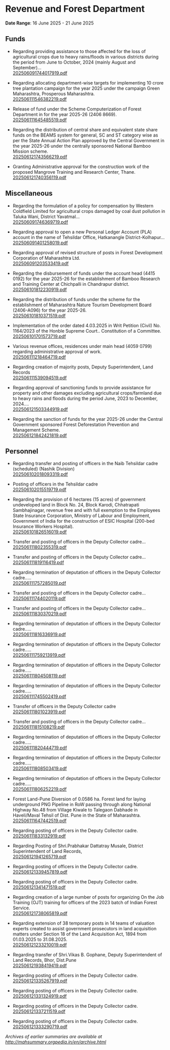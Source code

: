 # Revenue and Forest Department

**Date Range**: 16 June 2025 - 21 June 2025


## Funds
- Regarding providing assistance to those affected for the loss of agricultural crops due to heavy rains/floods in various districts during the period from June to October, 2024 (mainly August and September)...\
  [202506091744017919.pdf](https://gr.maharashtra.gov.in/Site/Upload/Government%20Resolutions/English/202506091744017919.pdf)

- Regarding allocating department-wise targets for implementing 10 crore tree plantation campaign for the year 2025 under the campaign Green Maharashtra, Prosperous Maharashtra.\
  [202506111546382219.pdf](https://gr.maharashtra.gov.in/Site/Upload/Government%20Resolutions/English/202506111546382219.pdf)

- Release of fund under the Scheme Computerization of Forest Department in for the year 2025-26 (2406 8669).\
  [202506111645485519.pdf](https://gr.maharashtra.gov.in/Site/Upload/Government%20Resolutions/English/202506111645485519.pdf)

- Regarding the distribution of central share and equivalent state share funds on the BEAMS system for general, SC and ST category wise as per the State Annual Action Plan approved by the Central Government in the year 2025-26 under the centrally sponsored National Bamboo Mission scheme.\
  [202506121743566219.pdf](https://gr.maharashtra.gov.in/Site/Upload/Government%20Resolutions/English/202506121743566219.pdf)

- Granting Administrative approval for the construction work of the proposed Mangrove Training and Research Center, Thane.\
  [202506121740356119.pdf](https://gr.maharashtra.gov.in/Site/Upload/Government%20Resolutions/English/202506121740356119.pdf)

## Miscellaneous
- Regarding the formulation of a policy for compensation by Western Coldfield Limited for agricultural crops damaged by coal dust pollution in Taluka Wani, District Yavatmal...\
  [202506091746369719.pdf](https://gr.maharashtra.gov.in/Site/Upload/Government%20Resolutions/English/202506091746369719.pdf)

- Regarding approval to open a new Personal Ledger Account (PLA) account in the name of Tehsildar Office, Hatkanangle District-Kolhapur...\
  [202506091401258019.pdf](https://gr.maharashtra.gov.in/Site/Upload/Government%20Resolutions/English/202506091401258019.pdf)

- Regarding approval of revised structure of posts in Forest Development Corporation of Maharashtra Ltd.\
  [202506091203533419.pdf](https://gr.maharashtra.gov.in/Site/Upload/Government%20Resolutions/English/202506091203533419.pdf)

- Regarding the disbursement of funds under the account head (4415 0192) for the year 2025-26 for the establishment of Bamboo Research and Training Center at Chichpalli in Chandrapur district.\
  [202506101812230919.pdf](https://gr.maharashtra.gov.in/Site/Upload/Government%20Resolutions/English/202506101812230919.pdf)

- Regarding the distribution of funds under the scheme for the establishment of Maharashtra Nature Tourism Development Board (2406-A096) for the year 2025-26.\
  [202506101810371519.pdf](https://gr.maharashtra.gov.in/Site/Upload/Government%20Resolutions/English/202506101810371519.pdf)

- Implementation of the order dated 4.03.2025 in Writ Petition (Civil) No. 1164/2023 of the Honble Supreme Court.. Constitution of a Committee.\
  [202506101701573719.pdf](https://gr.maharashtra.gov.in/Site/Upload/Government%20Resolutions/English/202506101701573719.pdf)

- Various revenue offices, residences under main head (4059 0799) regarding administrative approval of work.\
  [202506111218464719.pdf](https://gr.maharashtra.gov.in/Site/Upload/Government%20Resolutions/English/202506111218464719.pdf)

- Regarding creation of majority posts, Deputy Superintendent, Land Records\
  [202506111539094519.pdf](https://gr.maharashtra.gov.in/Site/Upload/Government%20Resolutions/English/202506111539094519.pdf)

- Regarding approval of sanctioning funds to provide assistance for property and other damages excluding agricultural crops/farmland due to heavy rains and floods during the period June, 2023 to December, 2024....\
  [202506121503344919.pdf](https://gr.maharashtra.gov.in/Site/Upload/Government%20Resolutions/English/202506121503344919....pdf)

- Regarding the sanction of funds for the year 2025-26 under the Central Government sponsored Forest Deforestation Prevention and Management Scheme.\
  [202506121842421819.pdf](https://gr.maharashtra.gov.in/Site/Upload/Government%20Resolutions/English/202506121842421819.pdf)

## Personnel
- Regarding transfer and posting of officers in the Naib Tehsildar cadre (scheduled) (Nashik Division)\
  [202506102018093319.pdf](https://gr.maharashtra.gov.in/Site/Upload/Government%20Resolutions/English/202506102018093319.pdf)

- Posting of officers in the Tehsildar cadre\
  [202506102015519719.pdf](https://gr.maharashtra.gov.in/Site/Upload/Government%20Resolutions/English/202506102015519719.pdf)

- Regarding the provision of 6 hectares (15 acres) of government undeveloped land in Block No. 24, Block Karodi, Chhatrapati Sambhajinagar, revenue free and with full exemption to the Employees State Insurance Corporation, Ministry of Labour and Employment, Government of India for the construction of ESIC Hospital (200-bed Insurance Workers Hospital).\
  [202506101826516019.pdf](https://gr.maharashtra.gov.in/Site/Upload/Government%20Resolutions/English/202506101826516019.pdf)

- Transfer and posting of officers in the Deputy Collector cadre...\
  [202506111802355319.pdf](https://gr.maharashtra.gov.in/Site/Upload/Government%20Resolutions/English/202506111802355319.pdf)

- Transfer and posting of officers in the Deputy Collector cadre...\
  [202506111819116419.pdf](https://gr.maharashtra.gov.in/Site/Upload/Government%20Resolutions/English/202506111819116419.pdf)

- Regarding termination of deputation of officers in the Deputy Collector cadre.....\
  [202506111757285019.pdf](https://gr.maharashtra.gov.in/Site/Upload/Government%20Resolutions/English/202506111757285019.pdf)

- Transfer and posting of officers in the Deputy Collector cadre...\
  [202506111744020119.pdf](https://gr.maharashtra.gov.in/Site/Upload/Government%20Resolutions/English/202506111744020119.pdf)

- Transfer and posting of officers in the Deputy Collector cadre...\
  [202506111830370219.pdf](https://gr.maharashtra.gov.in/Site/Upload/Government%20Resolutions/English/202506111830370219.pdf)

- Regarding termination of deputation of officers in the Deputy Collector cadre.....\
  [202506111816336919.pdf](https://gr.maharashtra.gov.in/Site/Upload/Government%20Resolutions/English/202506111816336919.pdf)

- Regarding termination of deputation of officers in the Deputy Collector cadre.....\
  [202506111759213919.pdf](https://gr.maharashtra.gov.in/Site/Upload/Government%20Resolutions/English/202506111759213919.pdf)

- Regarding termination of deputation of officers in the Deputy Collector cadre.....\
  [202506111804508119.pdf](https://gr.maharashtra.gov.in/Site/Upload/Government%20Resolutions/English/202506111804508119.pdf)

- Regarding termination of deputation of officers in the Deputy Collector cadre.....\
  [202506111745502419.pdf](https://gr.maharashtra.gov.in/Site/Upload/Government%20Resolutions/English/202506111745502419.pdf)

- Transfer of officers in the Deputy Collector cadre\
  [202506111801023919.pdf](https://gr.maharashtra.gov.in/Site/Upload/Government%20Resolutions/English/202506111801023919.pdf)

- Transfer and posting of officers in the Deputy Collector cadre...\
  [202506111815108219.pdf](https://gr.maharashtra.gov.in/Site/Upload/Government%20Resolutions/English/202506111815108219.pdf)

- Regarding termination of deputation of officers in the Deputy Collector cadre.....\
  [202506111820444719.pdf](https://gr.maharashtra.gov.in/Site/Upload/Government%20Resolutions/English/202506111820444719.pdf)

- Regarding termination of deputation of officers in the Deputy Collector cadre.....\
  [202506111808503419.pdf](https://gr.maharashtra.gov.in/Site/Upload/Government%20Resolutions/English/202506111808503419.pdf)

- Regarding termination of deputation of officers in the Deputy Collector cadre.....\
  [202506111806252219.pdf](https://gr.maharashtra.gov.in/Site/Upload/Government%20Resolutions/English/202506111806252219.pdf)

- Forest Land-Pune  Diversion of 0.0586 ha. Forest land for laying underground PNG Pipeline in RoW passing through along National Highway No.48 from Village Kiwale to Talegaon Dabhade in Haveli/Maval Tehsil of Dist. Pune in the State of Maharashtra.\
  [202506111647442519.pdf](https://gr.maharashtra.gov.in/Site/Upload/Government%20Resolutions/English/202506111647442519.pdf)

- Regarding posting of officers in the Deputy Collector cadre.\
  [202506111833132919.pdf](https://gr.maharashtra.gov.in/Site/Upload/Government%20Resolutions/English/202506111833132919.pdf)

- Regarding Posting of Shri.Prabhakar Dattatray Musale, District Superintendent of Land Records,\
  [202506121941265719.pdf](https://gr.maharashtra.gov.in/Site/Upload/Government%20Resolutions/English/202506121941265719.pdf)

- Regarding posting of officers in the Deputy Collector cadre.\
  [202506121339457819.pdf](https://gr.maharashtra.gov.in/Site/Upload/Government%20Resolutions/English/202506121339457819.pdf)

- Regarding posting of officers in the Deputy Collector cadre.\
  [202506121341471519.pdf](https://gr.maharashtra.gov.in/Site/Upload/Government%20Resolutions/English/202506121341471519.pdf)

- Regarding creation of a large number of posts for organizing On the Job Training (OJT) training for officers of the 2023 batch of Indian Forest Service.\
  [202506121738065819.pdf](https://gr.maharashtra.gov.in/Site/Upload/Government%20Resolutions/English/202506121738065819.pdf)

- Regarding extension of 38 temporary posts in 14 teams of valuation experts created to assist government prosecutors in land acquisition matters under Section 18 of the Land Acquisition Act, 1894 from 01.03.2025 to 31.08.2025.\
  [202506121233210019.pdf](https://gr.maharashtra.gov.in/Site/Upload/Government%20Resolutions/English/202506121233210019....pdf)

- Regarding transfer of Shri.Vikas B. Gophane, Deputy Superintendent of Land Records, Bhor, Dist.Pune\
  [202506121938419419.pdf](https://gr.maharashtra.gov.in/Site/Upload/Government%20Resolutions/English/202506121938419419.pdf)

- Regarding posting of officers in the Deputy Collector cadre.\
  [202506121335267919.pdf](https://gr.maharashtra.gov.in/Site/Upload/Government%20Resolutions/English/202506121335267919.pdf)

- Regarding posting of officers in the Deputy Collector cadre.\
  [202506121331324919.pdf](https://gr.maharashtra.gov.in/Site/Upload/Government%20Resolutions/English/202506121331324919.pdf)

- Regarding posting of officers in the Deputy Collector cadre.\
  [202506121337211519.pdf](https://gr.maharashtra.gov.in/Site/Upload/Government%20Resolutions/English/202506121337211519.pdf)

- Regarding posting of officers in the Deputy Collector cadre.\
  [202506121333290719.pdf](https://gr.maharashtra.gov.in/Site/Upload/Government%20Resolutions/English/202506121333290719.pdf)


*Archives of earlier summaries are available at http://mahsummary.orgpedia.in/en/archive.html*